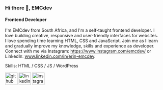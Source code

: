 ### Hi there 👋, EMCdev
#### Frontend Developer
I'm EMCdev from South Africa, and I'm a self-taught frontend developer. I love building creative, responsive and user-friendly interfaces for websites. I love spending time learning HTML, CSS and JavaScript. Join me as I learn and gradually improve my knowledge, skills and experience as developer. Connect with me via Instagram: https://www.instagram.com/emcdev/ or LinkedIn: www.linkedin.com/in/erin-emcdev.

Skills: HTML / CSS / JS / WordPress



[<img src='https://cdn.jsdelivr.net/npm/simple-icons@3.0.1/icons/github.svg' alt='github' height='40'>](https://github.com/erinemcdev)  [<img src='https://cdn.jsdelivr.net/npm/simple-icons@3.0.1/icons/linkedin.svg' alt='linkedin' height='40'>](https://www.linkedin.com/in/erin-emcdev/) [<img src='https://cdn.jsdelivr.net/npm/simple-icons@3.0.1/icons/instagram.svg' alt='instagram' height='40'>](https://www.instagram.com/emcdev/)  

